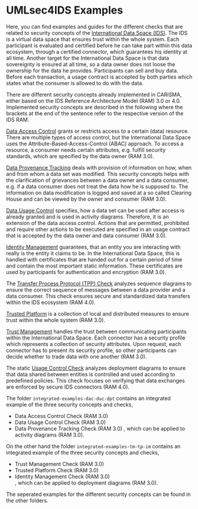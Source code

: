 # UMLsec4IDS Examples

Here, you can find examples and guides for the different checks that are related to security concepts of the [International Data Space (IDS)](https://internationaldataspaces.org).
The IDS is a virtual data space that ensures trust within the whole system.
Each participant is evaluated and certified before he can take part within this data ecosystem, through a certified connector, which guarantees his identity at all time.
Another target for the International Data Space is that data sovereignty is ensured at all time, so a data owner does not loose the ownership for the data he provides.
Participants can sell and buy data.
Before each transaction, a usage contract is accepted by both parties which states what the consumer is allowed to do with the data.

There are different security concepts already implemented in CARiSMA, either based on the IDS Reference Architecture Model (RAM) 3.0 or 4.0. 
Implemented security concepts are described in the following where the brackets at the end of the sentence refer to the respective version of the IDS RAM.

[Data Access Control](data-access-control/README.md) grants or restricts access to a certain (data) resource.
There are multiple types of access control, but the International Data Space uses the Attribute-Based-Access-Control (ABAC) approach.
To access a resource, a consumer needs certain attributes, e.g. fulfill security standards, which are specified by the data owner (RAM 3.0).



[Data Provenance Tracking](data-provenance-tracking/README.md) deals with provision of information on how, when and from whom a data set was modified.
This security concepts helps with the clarification of grievances between a data owner and a data consumer, e.g. if a data consumer does not treat the data how he is supposed to.
The information on data modification is logged and saved at a so called Clearing House and can be viewed by the owner and consumer (RAM 3.0).

[Data Usage Control](data-usage-control/README.md) specifies, how a data set can be used after access is already granted and is used in activity diagrams.
Therefore, it is an extension of the data access control.
Actions that are permitted, prohibited and require other actions to be executed are specified in an usage contract that is accepted by the data owner and data consumer (RAM 3.0).


[Identity Management](identity-management/README.md) guarantees, that an entity you are interacting with really is the entity it claims to be.
In the International Data Space, this is handled with certificates that are handed out for a certain period of time and contain the most important static information.
These certificates are used by participants for authentication and encryption (RAM 3.0).

The [Transfer Process Protocol (TPP) Check](./transfer-process-protocol/README.md) analyzes sequence diagrams to ensure the correct sequence of messages between a data provider and a data consumer. 
This check ensures secure and standardized data transfers within the IDS ecosystem (RAM 4.0).

[Trusted Platform](trusted-platform/README.md) is a collection of local and distributed measures to ensure trust within the whole system (RAM 3.0).


[Trust Management](trust-management/README.md) handles the trust between communicating participants within the International Data Space.
Each connector has a security profile which represents a collection of security attributes.
Upon request, each connector has to present its security profile, so other participants can decide whether to trade data with one another (RAM 3.0).

The static [Usage Control Check](./usage-control/README.md) analyzes deployment diagrams to ensure that data shared between entities is controlled and used according to predefined policies. 
This check focuses on verifying that data exchanges are enforced by secure IDS connectors (RAM 4.0). 

The folder `integrated-examples-dac-duc-dpt` contains an integrated example of the three security concepts and checks,
- Data Access Control Check (RAM 3.0)
- Data Usage Control Check (RAM 3.0)
- Data Provenance Tracking Check (RAM 3.0)
, which can be applied to activity diagrams (RAM 3.0).

On the other hand the folder `integrated-examples-tm-tp-im` contains an integrated example of the three security concepts and checks,
- Trust Management Check (RAM 3.0)
- Trusted Platform Check (RAM 3.0)
- Identity Management Check (RAM 3.0)  
, which can be applied to deployment diagrams (RAM 3.0).

The seperated examples for the different security concepts can be found in the other folders.
